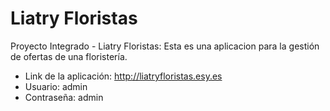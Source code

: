 # Liatry Floristas
Proyecto Integrado - Liatry Floristas: Esta es una aplicacion para la gestión de ofertas de una floristería.

* Link de la aplicación: http://liatryfloristas.esy.es
* Usuario: admin
* Contraseña: admin
